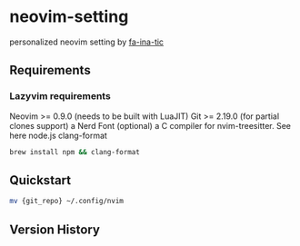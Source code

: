 # neovim-setting

personalized neovim setting by [fa-ina-tic](https://github.com/fa-ina-tic)

## Requirements

### Lazyvim requirements

Neovim >= 0.9.0 (needs to be built with LuaJIT)
Git >= 2.19.0 (for partial clones support)
a Nerd Font (optional)
a C compiler for nvim-treesitter. See here
node.js
clang-format

```bash
brew install npm && clang-format
```

## Quickstart

```bash
mv {git_repo} ~/.config/nvim
```

## Version History
